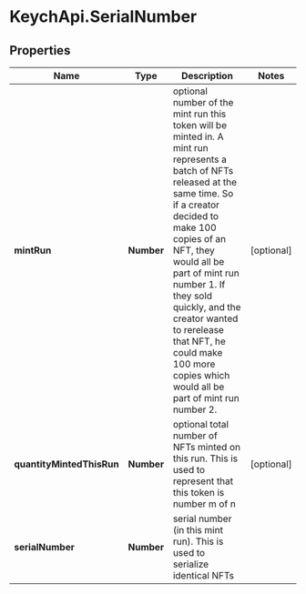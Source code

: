 # KeychApi.SerialNumber

## Properties

Name | Type | Description | Notes
------------ | ------------- | ------------- | -------------
**mintRun** | **Number** | optional number of the mint run this token will be minted in.  A mint run represents a batch of NFTs released at the same time.  So if a creator decided to make 100 copies of an NFT, they would all be part of mint run number 1.  If they sold quickly, and the creator wanted to rerelease that NFT, he could make 100 more copies which would all be part of mint run number 2. | [optional] 
**quantityMintedThisRun** | **Number** | optional total number of NFTs minted on this run.  This is used to represent that this token is number m of n | [optional] 
**serialNumber** | **Number** | serial number (in this mint run).  This is used to serialize identical NFTs | 


